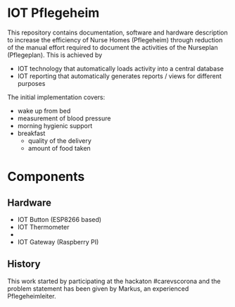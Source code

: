 # IOT Pflegeheim
This repository contains documentation, software and hardware description to increase the efficiency of Nurse Homes (Pflegeheim)
through reduction of the manual effort required to document the activities of the Nurseplan (Pflegeplan).
This is achieved by
- IOT technology that automatically loads activity into a central database
- IOT reporting that automatically generates reports / views for different purposes

The initial implementation covers:
- wake up from bed
- measurement of blood pressure
- morning hygienic support
- breakfast
  - quality of the delivery
  - amount of food taken

# Components

## Hardware

- IOT Button (ESP8266 based) 
- IOT Thermometer
- 
- IOT Gateway (Raspberry PI)




## History
This work started by participating at the hackaton #carevscorona and the problem statement has been given by Markus, an experienced Pflegeheimleiter.

